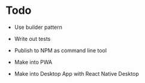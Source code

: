 # Todo

- Use builder pattern

- Write out tests

- Publish to NPM as command line tool

- Make into PWA

- Make into Desktop App with React Native Desktop